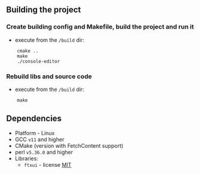 ## Building the project

### Create building config and Makefile, build the project and run it
- execute from the `/build` dir:
```
    cmake ..
    make
    ./console-editor
```

### Rebuild libs and source code
- execute from the `/build` dir:
```
    make
```


## Dependencies
- Platform - Linux
- GCC `v11` and higher
- CMake (version with FetchContent support)
- perl `v5.36.0` and higher
- Libraries: 
    - `ftxui` - license [MIT](https://github.com/ArthurSonzogni/FTXUI/blob/main/LICENSE)